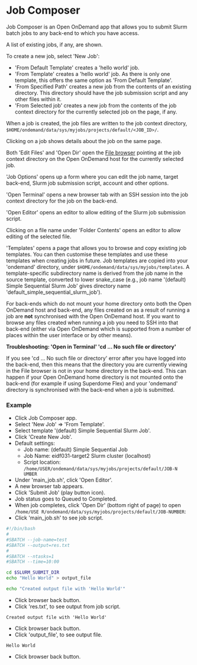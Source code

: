 # Job Composer

Job Composer is an Open OnDemand app that allows you to submit Slurm batch jobs to any back-end to which you have access.

A list of existing jobs, if any, are shown.

To create a new job, select 'New Job':

* 'From Default Template' creates a 'hello world' job.
* 'From Template' creates a 'hello world' job. As there is only one template, this offers the same option as 'From Default Template'.
* 'From Specified Path' creates a new job from the contents of an existing directory. This directory should have the job submission script and any other files within it.
* 'From Selected job' creates a new job from the contents of the job context directory for the currently selected job on the page, if any.

When a job is created, the job files are written to the job context directory, `$HOME/ondemand/data/sys/myjobs/projects/default/<JOB_ID>/`.

Clicking on a job shows details about the job on the same page.

Both 'Edit Files' and 'Open Dir' open the [File browser](../portal.md#file-browser) pointing at the job context directory on the Open OnDemand host for the currently selected job.

'Job Options' opens up a form where you can edit the job name, target back-end, Slurm job submission script, account and other options.

'Open Terminal' opens a new browser tab with an SSH session into the job context directory for the job on the back-end.

'Open Editor' opens an editor to allow editing of the Slurm job submission script.

Clicking on a file name under 'Folder Contents' opens an editor to allow editing of the selected file.

'Templates' opens a page that allows you to browse and copy existing job templates. You can then customise these templates and use these templates when creating jobs in future. Job templates are copied into your 'ondemand' directory, under `$HOME/ondemand/data/sys/myjobs/templates`. A template-specific subdirectory name is derived from the job name in the source template, converted to lower snake_case (e.g., job name '(default) Simple Sequential Slurm Job' gives directory name 'default_simple_sequential_slurm_job').

For back-ends which do not mount your home directory onto both the Open OnDemand host and back-end, any files created on as a result of running a job are **not** synchronised with the Open OnDemand host. If you want to browse any files created when running a job you need to SSH into that back-end (either via Open OnDemand which is supported from a number of places within the user interface or by other means).

**Troubleshooting: 'Open in Terminal' 'cd ... No such file or directory'**

If you see 'cd ... No such file or directory' error after you have logged into the back-end, then this means that the directory you are currently viewing in the File browser is not in your home directory in the back-end. This can happen if your Open OnDemand home directory is not mounted onto the back-end (for example if using Superdome Flex) and your 'ondemand' directory is synchronised with the back-end when a job is submitted.

### Example

* Click Job Composer app.
* Select 'New Job' => 'From Template'.
* Select template '(default) Simple Sequential Slurm Job'.
* Click 'Create New Job'.
* Default settings:
  - Job name: (default) Simple Sequential Job
  - Job Name: eidf031-target2 Slurm cluster (localhost)
  - Script location: `/home/USER/ondemand/data/sys/myjobs/projects/default/JOB-N
UMBER`
* Under 'main_job.sh', click 'Open Editor'.
* A new browser tab appears.
* Click 'Submit Job' (play button icon).
* Job status goes to Queued to Completed.
* When job completes, click 'Open Dir' (bottom right of page) to open `/home/USE
R/ondemand/data/sys/myjobs/projects/default/JOB-NUMBER`:
* Click 'main_job.sh' to see job script.
```bash
#!/bin/bash
#
#SBATCH --job-name=test
#SBATCH --output=res.txt
#
#SBATCH --ntasks=1
#SBATCH --time=10:00

cd $SLURM_SUBMIT_DIR
echo "Hello World" > output_file

echo "Created output file with 'Hello World'"
```
* Click browser back button.
* Click 'res.txt', to see output from job script.
```
Created output file with 'Hello World'
```
* Click browser back button.
* Click 'output_file', to see output file.
```
Hello World
```
* Click browser back button.
